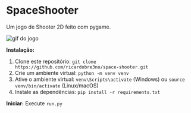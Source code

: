 # SpaceShooter

Um jogo de Shooter 2D feito com pygame.

![gif do jogo]("./screenshot/spaceshooter.gif")

**Instalação:**

1. Clone este repositório: `git clone https://github.com/ricardobre3no/space-shooter.git`
2. Crie um ambiente virtual: `python -m venv venv`
3. Ative o ambiente virtual: `venv\Scripts\activate` (Windows) ou `source venv/bin/activate` (Linux/macOS)
4. Instale as dependências: `pip install -r requirements.txt`

**Iniciar:** Execute `run.py`

